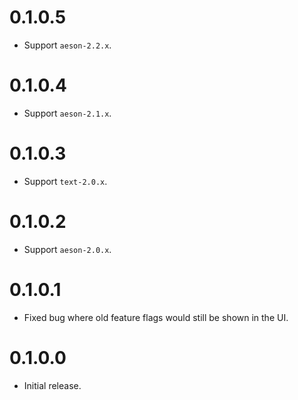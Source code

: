 # 0.1.0.5

- Support `aeson-2.2.x`.

# 0.1.0.4

- Support `aeson-2.1.x`.

# 0.1.0.3

- Support `text-2.0.x`.

# 0.1.0.2

- Support `aeson-2.0.x`.

# 0.1.0.1

- Fixed bug where old feature flags would still be shown in the UI.

# 0.1.0.0

- Initial release.
